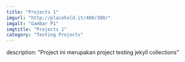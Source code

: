 ```yaml
---
title: "Projects 1"
imgurl: "http://placehold.it/400/300/"
imgalt: "Gambar P1"
imgtitle: "Projects 1"
category: "Testing Projects"
---
```

description: "Project ini merupakan project testing jekyll collections"
